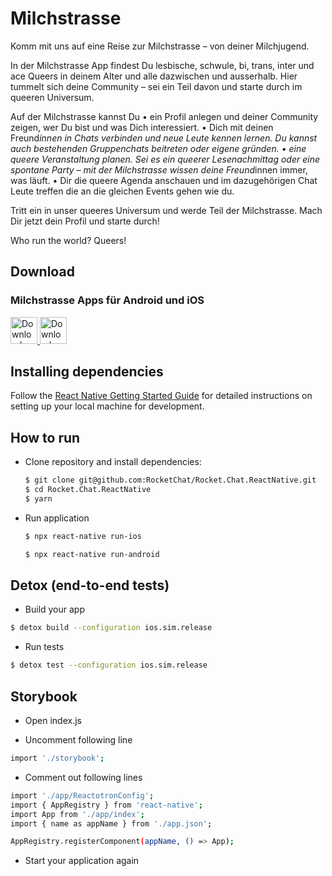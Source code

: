# Milchstrasse

Komm mit uns auf eine Reise zur Milchstrasse – von deiner Milchjugend.

In der Milchstrasse App findest Du lesbische, schwule, bi, trans, inter und ace Queers in deinem Alter und alle dazwischen und ausserhalb. Hier tummelt sich deine Community – sei ein Teil davon und starte durch im queeren Universum.

Auf der Milchstrasse kannst Du
• ein Profil anlegen und deiner Community zeigen, wer Du bist und was Dich interessiert.
• Dich mit deinen Freund*innen in Chats verbinden und neue Leute kennen lernen. Du kannst auch bestehenden Gruppenchats beitreten oder eigene gründen.
• eine queere Veranstaltung planen. Sei es ein queerer Lesenachmittag oder eine spontane Party – mit der Milchstrasse wissen deine Freund*innen immer, was läuft.
• Dir die queere Agenda anschauen und im dazugehörigen Chat Leute treffen die an die gleichen Events gehen wie du.

Tritt ein in unser queeres Universum und werde Teil der Milchstrasse. Mach Dir jetzt dein Profil und starte durch! 

Who run the world? Queers!



## Download

### Milchstrasse Apps für Android und iOS
<a href="https://play.google.com/store/apps/details?id=ch.milchjugend.milchstrasse">
  <img alt="Download on Google Play" src="https://play.google.com/intl/en_us/badges/images/badge_new.png" height=43>
</a>
<a href="https://apps.apple.com/ch/app/milchstrasse/id1490430747">
  <img alt="Download on App Store" src="https://user-images.githubusercontent.com/7317008/43209852-4ca39622-904b-11e8-8ce1-cdc3aee76ae9.png" height=43>
</a>



## Installing dependencies

Follow the [React Native Getting Started Guide](https://facebook.github.io/react-native/docs/getting-started.html) for detailed instructions on setting up your local machine for development.

## How to run
- Clone repository and install dependencies:
    ```bash
    $ git clone git@github.com:RocketChat/Rocket.Chat.ReactNative.git
    $ cd Rocket.Chat.ReactNative
    $ yarn
    ```

- Run application
    ```bash
    $ npx react-native run-ios
    ```
    ```bash
    $ npx react-native run-android
    ```



## Detox (end-to-end tests)
- Build your app

```bash
$ detox build --configuration ios.sim.release
```

- Run tests

```bash
$ detox test --configuration ios.sim.release
```

## Storybook
- Open index.js

- Uncomment following line

```bash
import './storybook';
```

- Comment out following lines
```bash
import './app/ReactotronConfig';
import { AppRegistry } from 'react-native';
import App from './app/index';
import { name as appName } from './app.json';

AppRegistry.registerComponent(appName, () => App);
```

- Start your application again
